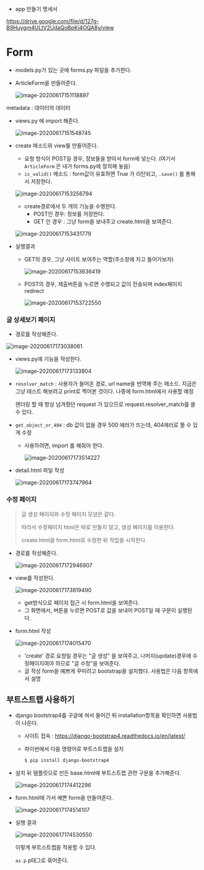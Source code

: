 * app 만들기 명세서

https://drive.google.com/file/d/127g-B9Huygm4ULtV2UdaQoBpKi4OQA8y/view





# Form

* models.py가 있는 곳에 forms.py 파일을 추가한다. 

* ArticleForm을 만들어준다. 

  ![image-20200617151118897](images/image-20200617151118897.png)



metadata : 데이터의 데이터



* views.py 에 import 해준다. 

  ![image-20200617151548745](images/image-20200617151548745.png)



* create 메소드와 view를 만들어준다.

  

  

  * 요청 방식이 POST일 경우, 정보들을 받아서 form에 넣는다.
    (여기서 `ArticleForm` 은 내가 forms.py에 정의해 놓음)
  * `is_valid()` 메소드 : form값이 유효하면 True 가 리턴되고, `.save()` 를 통해서 저장한다. 

  ![image-20200617153256794](images/image-20200617153256794.png)

  * create경로에서 두 개의 기능을 수행한다.
    * POST인 경우: 정보를 저장한다.
    * GET 인 경우 : 그냥 form을 보내주고 create.html을 보여준다.  

  ![image-20200617153431779](images/image-20200617153431779.png)







* 실행결과

  * GET의 경우, 그냥 사이트 보여주는 역할(주소창에 치고 들어가보자)

    ![image-20200617153636419](images/image-20200617153636419.png)

  * POST의 경우, 제출버튼을 누르면 수행되고 값이 전송되며 index페이지 redirect

    ![image-20200617153722550](images/image-20200617153722550.png)

### 글 상세보기 페이지



* 경로를 작성해준다. 

![image-20200617173038081](images/image-20200617173038081.png)



* views.py에 기능을 작성한다.

  ![image-20200617173133804](images/image-20200617173133804.png)

* `resolver_match` : 사용자가 들어온 경로, url name을 번역해 주는 메소드. 지금은 그냥 테스트 해보려고 print로 찍어본 것이다. 나중에 form.html에서 사용할 예정

  렌더링 할 때 항상 넘겨줬던 request 가 있으므로 request.resolver_match를 쓸 수 있다.

* `get_object_or_404` : db 값이 없을 경우 500 에러가 뜨는데, 404에러로 뜰 수 있게 수정 

  * 사용하려면, import 를 해줘야 한다.

    ![image-20200617173514227](images/image-20200617173514227.png)

  

* detail.html 파일 작성

  ![image-20200617173747964](images/image-20200617173747964.png)

  

  

  

  







### 수정 페이지

> 글 생성 페이지와 수정 페이지 모양은 같다. 
>
> 따라서 수정페이지 html은 따로 만들지 않고, 생성 페이지를 이용한다.
>
> create.html을 form.html로 수정한 뒤 작업을 시작한다.



* 경로를 작성해준다.

  ![image-20200617172946907](images/image-20200617172946907.png)



* view를 작성한다.

  ![image-20200617173819490](images/image-20200617173819490.png)
  
  * get방식으로 페이지 접근 시 form.html을 보여준다.
  * 그 화면에서, 버튼을 누르면 POST로 값을 보내어 POST일 때 구문이 실행된다.



* form.html 작성

  ![image-20200617174015470](images/image-20200617174015470.png)

  * 'create' 경로 요청일 경우는 "글 생성" 을 보여주고, 나머지(update)경우에 수정페이지여야 하므로 "글 수정"을 보여준다.
  * 글 작성 form을 예쁘게 꾸미려고 bootstrap을 설치했다. 사용법은 다음 항목에서 설명



## 부트스트랩 사용하기

* django bootstrap4를 구글에 쳐서 들어간 뒤 installation항목을 확인하면 사용법이 나온다.

  * 사이트 접속 : https://django-bootstrap4.readthedocs.io/en/latest/

  * 파이썬에서 다음 명령어로 부트스트랩을 설치

    ```bash
    $ pip install django-bootstrap4
    ```

* 설치 뒤 템플릿으로 만든 base.html에 부트스트랩 관련 구문을 추가해준다.

  ![image-20200617174412296](images/image-20200617174412296.png)

   

* form.html에 가서 예쁜 form을 만들어준다.

  ![image-20200617174514107](images/image-20200617174514107.png)



* 실행 결과

  ![image-20200617174530550](images/image-20200617174530550.png)

  이렇게 부트스트랩을 적용할 수 있다.









  `as.p` p태그로 묶어준다. 

